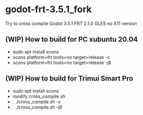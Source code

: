# godot-frt-3.5.1_fork
Try to cross compile Godot 3.5.1 FRT 2.1.0 GLES no X11 version

## (WIP) How to build for PC xubuntu 20.04  
* sudo apt install scons  
* scons platform=frt tools=no target=release -c  
* scons platform=frt tools=no target=release -j8  

## (WIP) How to build for Trimui Smart Pro
* sudo apt install scons
* modify cross_compile.sh  
* . ./cross_compile.sh -c  
* . ./cross_compile.sh -j8  

